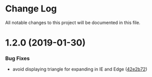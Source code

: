 # Change Log

All notable changes to this project will be documented in this file.

<a name="1.2.0"></a>
# 1.2.0 (2019-01-30)


### Bug Fixes

* avoid displaying triangle for expanding in IE and Edge ([42e2b72](https://github.com/SUI-Components/schibsted-spain-components/commit/42e2b72))



